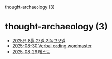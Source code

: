 thought-archaeology (3)

# thought-archaeology (3)

- [2025년 8월 27일 기독교모델](./2025년%208월%2027일%20기독교모델.html)
- [2025-08-30 Verbal coding
  wordmaster](./2025-08-30%20Verbal%20coding%20wordmaster.html)
- [2025-08-29 테스트](./2025-08-29%20테스트.html)
